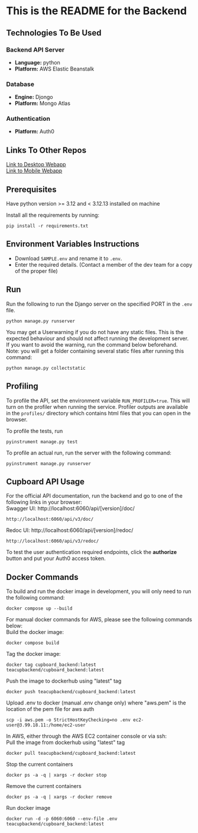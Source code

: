 # This is the README for the Backend

## Technologies To Be Used
### Backend API Server
- **Language:** python
- **Platform:** AWS Elastic Beanstalk
### Database
- **Engine:** Djongo
- **Platform:** Mongo Atlas
### Authentication
- **Platform:** Auth0

## Links To Other Repos
[Link to Desktop Webapp](https://github.com/COMP4350-Team2/Desktop-WebApp) <br/>
[Link to Mobile Webapp](https://github.com/COMP4350-Team2/Mobile-WebApp)

## Prerequisites
Have python version >= 3.12 and < 3.12.13 installed on machine

Install all the requirements by running:
```
pip install -r requirements.txt
```

## Environment Variables Instructions
- Download `SAMPLE.env` and rename it to `.env`. 
- Enter the required details. (Contact a member of the dev team for a copy of the proper file)

## Run
Run the following to run the Django server on the specified PORT in the `.env` file.
```
python manage.py runserver
```

You may get a Userwarning if you do not have any static files. This is the expected behaviour and should not affect running the development server. If you want to avoid the warning, run the command below beforehand.  
Note: you will get a folder containing several static files after running this command:
```
python manage.py collectstatic
```

## Profiling
To profile the API, set the environment variable `RUN_PROFILER=true`. This will turn on the profiler when running the service.
Profiler outputs are available in the `profiles/` directory which contains html files that you can open in the browser.

To profile the tests, run 
```
pyinstrument manage.py test
```

To profile an actual run, run the server with the following command:
```
pyinstrument manage.py runserver
```

## Cupboard API Usage
For the official API documentation, run the backend and go to one of the following links in your browser:  
Swagger UI: http://localhost:6060/api/[version]/doc/  
```
http://localhost:6060/api/v3/doc/
```  

Redoc UI: http://localhost:6060/api/[version]/redoc/  
```
http://localhost:6060/api/v3/redoc/
```

To test the user authentication required endpoints, click the **authorize** button and put your Auth0 access token.

## Docker Commands
To build and run the docker image in development, you will only need to run the following command:
```
docker compose up --build
```

For manual docker commands for AWS, please see the following commands below:  
Build the docker image:
```
docker compose build
```

Tag the docker image:
```
docker tag cupboard_backend:latest teacupbackend/cupboard_backend:latest
```

Push the image to dockerhub using "latest" tag
```
docker push teacupbackend/cupboard_backend:latest
```

Upload .env to docker (manual .env change only) where "aws.pem" is the location of the pem file for aws auth
```
scp -i aws.pem -o StrictHostKeyChecking=no .env ec2-user@3.99.18.11:/home/ec2-user
```

In AWS, either through the AWS EC2 container console or via ssh:  
Pull the image from dockerhub using "latest" tag
```
docker pull teacupbackend/cupboard_backend:latest
```

Stop the current containers
```
docker ps -a -q | xargs -r docker stop
```

Remove the current containers
```
docker ps -a -q | xargs -r docker remove
```

Run docker image 
```
docker run -d -p 6060:6060 --env-file .env teacupbackend/cupboard_backend:latest
```
